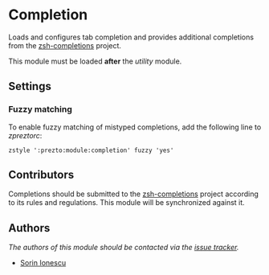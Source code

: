 Completion
==========

Loads and configures tab completion and provides additional completions from
the [zsh-completions][1] project.

This module must be loaded **after** the *utility* module.

Settings
--------

### Fuzzy matching

To enable fuzzy matching of mistyped completions, add the following line to
*zpreztorc*:

    zstyle ':prezto:module:completion' fuzzy 'yes'

Contributors
------------

Completions should be submitted to the [zsh-completions][1] project according
to its rules and regulations. This module will be synchronized against it.

Authors
-------

*The authors of this module should be contacted via the [issue tracker][2].*

  - [Sorin Ionescu](https://github.com/sorin-ionescu)

[1]: https://github.com/zsh-users/zsh-completions
[2]: https://github.com/sorin-ionescu/prezto/issues
